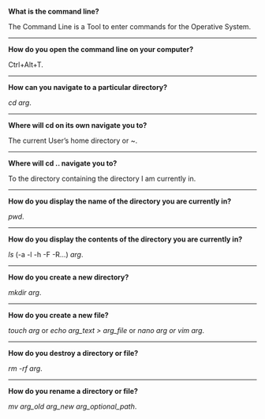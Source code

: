 **What is the command line?**

The Command Line is a Tool to enter commands for the Operative System.

---

**How do you open the command line on your computer?**

Ctrl+Alt+T.

---

**How can you navigate to a particular directory?**

_cd arg_.

---

**Where will cd on its own navigate you to?**

The current User’s home directory or ~.

---

**Where will cd .. navigate you to?**

To the directory containing the directory I am currently in.

---

**How do you display the name of the directory you are currently in?**

_pwd_.

---

**How do you display the contents of the directory you are currently in?**

_ls_ (-a -l -h -F -R…) _arg_.

---

**How do you create a new directory?**

_mkdir arg_.

---

**How do you create a new file?**

_touch arg_
or
_echo arg_text > arg_file_
or
_nano arg or vim arg_.

---

**How do you destroy a directory or file?**

_rm -rf arg_.

---

**How do you rename a directory or file?**

_mv arg_old arg_new arg_optional_path_.
